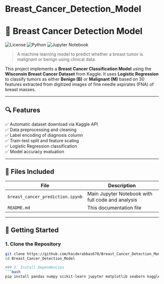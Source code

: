 # Breast_Cancer_Detection_Model
# 🧠 Breast Cancer Detection Model

![License](https://img.shields.io/github/license/haiderabbas678/Breast_Cancer_Detection_Model )
![Python](https://img.shields.io/badge/python-3.8+-blue.svg )
![Jupyter Notebook](https://img.shields.io/badge/Jupyter-notebook-orange )

> A machine learning model to predict whether a breast tumor is malignant or benign using clinical data.

This project implements a **Breast Cancer Classification Model** using the **Wisconsin Breast Cancer Dataset** from Kaggle. It uses **Logistic Regression** to classify tumors as either **Benign (B)** or **Malignant (M)** based on 30 features extracted from digitized images of fine needle aspirates (FNA) of breast masses.

---

## 🔍 Features

✅ Automatic dataset download via Kaggle API  
✅ Data preprocessing and cleaning  
✅ Label encoding of diagnosis column  
✅ Train-test split and feature scaling  
✅ Logistic Regression classification  
✅ Model accuracy evaluation  

---

## 📁 Files Included

| File | Description |
|------|-------------|
| `breast_cancer_prediction.ipynb` | Main Jupyter Notebook with full code and analysis |
| `README.md` | This documentation file |

---

## 🚀 Getting Started

### 1. Clone the Repository

```bash
git clone https://github.com/haiderabbas678/Breast_Cancer_Detection_Model.git 
cd Breast_Cancer_Detection_Model

### 2. Install Dependencies
```bash
pip install pandas numpy scikit-learn jupyter matplotlib seaborn kaggle
